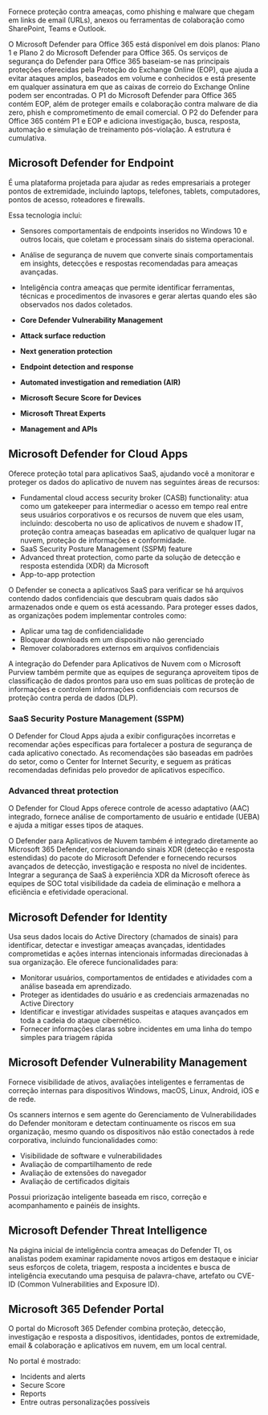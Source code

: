 Fornece proteção contra ameaças, como phishing e malware que chegam em links de email (URLs), anexos ou ferramentas de colaboração como SharePoint, Teams e Outlook.

O Microsoft Defender para Office 365 está disponível em dois planos: Plano 1 e Plano 2 do Microsoft Defender para Office 365. Os serviços de segurança do Defender para Office 365 baseiam-se nas principais proteções oferecidas pela Proteção do Exchange Online (EOP), que ajuda a evitar ataques amplos, baseados em volume e conhecidos e está presente em qualquer assinatura em que as caixas de correio do Exchange Online podem ser encontradas. O P1 do Microsoft Defender para Office 365 contém EOP, além de proteger emails e colaboração contra malware de dia zero, phish e comprometimento de email comercial. O P2 do Defender para Office 365 contém P1 e EOP e adiciona investigação, busca, resposta, automação e simulação de treinamento pós-violação. A estrutura é cumulativa.

## Microsoft Defender for Endpoint

É uma plataforma projetada para ajudar as redes empresariais a proteger pontos de extremidade, incluindo laptops, telefones, tablets, computadores, pontos de acesso, roteadores e firewalls.

Essa tecnologia inclui:

- Sensores comportamentais de endpoints inseridos no Windows 10 e outros locais, que coletam e processam sinais do sistema operacional.
- Análise de segurança de nuvem que converte sinais comportamentais em insights, detecções e respostas recomendadas para ameaças avançadas.
- Inteligência contra ameaças que permite identificar ferramentas, técnicas e procedimentos de invasores e gerar alertas quando eles são observados nos dados coletados.

- **Core Defender Vulnerability Management**
- **Attack surface reduction**
- **Next generation protection**
- **Endpoint detection and response**
- **Automated investigation and remediation (AIR)**
- **Microsoft Secure Score for Devices**
- **Microsoft Threat Experts**
- **Management and APIs**

## Microsoft Defender for Cloud Apps

Oferece proteção total para aplicativos SaaS, ajudando você a monitorar e proteger os dados do aplicativo de nuvem nas seguintes áreas de recursos:

- Fundamental cloud access security broker (CASB) functionality: atua como um gatekeeper para intermediar o acesso em tempo real entre seus usuários corporativos e os recursos de nuvem que eles usam, incluindo: descoberta no uso de aplicativos de nuvem e shadow IT, proteção contra ameaças baseadas em aplicativo de qualquer lugar na nuvem, proteção de informações e conformidade.
- SaaS Security Posture Management (SSPM) feature
- Advanced threat protection, como parte da solução de detecção e resposta estendida (XDR) da Microsoft
- App-to-app protection

O Defender se conecta a aplicativos SaaS para verificar se há arquivos contendo dados confidenciais que descubram quais dados são armazenados onde e quem os está acessando. Para proteger esses dados, as organizações podem implementar controles como:

- Aplicar uma tag de confidencialidade
- Bloquear downloads em um dispositivo não gerenciado
- Remover colaboradores externos em arquivos confidenciais

A integração do Defender para Aplicativos de Nuvem com o Microsoft Purview também permite que as equipes de segurança aproveitem tipos de classificação de dados prontos para uso em suas políticas de proteção de informações e controlem informações confidenciais com recursos de proteção contra perda de dados (DLP).

### SaaS Security Posture Management (SSPM)

O Defender for Cloud Apps ajuda a exibir configurações incorretas e recomendar ações específicas para fortalecer a postura de segurança de cada aplicativo conectado. As recomendações são baseadas em padrões do setor, como o Center for Internet Security, e seguem as práticas recomendadas definidas pelo provedor de aplicativos específico.
### Advanced threat protection

O Defender for Cloud Apps oferece controle de acesso adaptativo (AAC) integrado, fornece análise de comportamento de usuário e entidade (UEBA) e ajuda a mitigar esses tipos de ataques.

O Defender para Aplicativos de Nuvem também é integrado diretamente ao Microsoft 365 Defender, correlacionando sinais XDR (detecção e resposta estendidas) do pacote do Microsoft Defender e fornecendo recursos avançados de detecção, investigação e resposta no nível de incidentes. Integrar a segurança de SaaS à experiência XDR da Microsoft oferece às equipes de SOC total visibilidade da cadeia de eliminação e melhora a eficiência e efetividade operacional.

## Microsoft Defender for Identity

Usa seus dados locais do Active Directory (chamados de sinais) para identificar, detectar e investigar ameaças avançadas, identidades comprometidas e ações internas intencionais informadas direcionadas à sua organização. Ele oferece funcionalidades para:

- Monitorar usuários, comportamentos de entidades e atividades com a análise baseada em aprendizado.
- Proteger as identidades do usuário e as credenciais armazenadas no Active Directory
- Identificar e investigar atividades suspeitas e ataques avançados em toda a cadeia do ataque cibernético.
- Fornecer informações claras sobre incidentes em uma linha do tempo simples para triagem rápida

## Microsoft Defender Vulnerability Management

Fornece visibilidade de ativos, avaliações inteligentes e ferramentas de correção internas para dispositivos Windows, macOS, Linux, Android, iOS e de rede.

Os scanners internos e sem agente do Gerenciamento de Vulnerabilidades do Defender monitoram e detectam continuamente os riscos em sua organização, mesmo quando os dispositivos não estão conectados à rede corporativa, incluindo funcionalidades como:

- Visibilidade de software e vulnerabilidades
- Avaliação de compartilhamento de rede
- Avaliação de extensões do navegador
- Avaliação de certificados digitais

Possui priorização inteligente baseada em risco, correção e acompanhamento e painéis de insights.


## Microsoft Defender Threat Intelligence

Na página inicial de inteligência contra ameaças do Defender TI, os analistas podem examinar rapidamente novos artigos em destaque e iniciar seus esforços de coleta, triagem, resposta a incidentes e busca de inteligência executando uma pesquisa de palavra-chave, artefato ou CVE-ID (Common Vulnerabilities and Exposure ID).

## Microsoft 365 Defender Portal

O portal do Microsoft 365 Defender combina proteção, detecção, investigação e resposta a dispositivos, identidades, pontos de extremidade, email & colaboração e aplicativos em nuvem, em um local central.

No portal é mostrado:

- Incidents and alerts
- Secure Score
- Reports
- Entre outras personalizações possíveis
